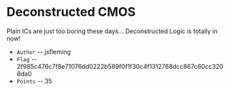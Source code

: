 # Deconstructed CMOS
Plain ICs are just too boring these days... Deconstructed Logic is totally in now!

* `Author` -- jsfleming
* `Flag` -- 2f985c476c7f8e71076dd0222b589f0f1f30c4f1312768dcc867c60cc3208da0
* `Points` -- 35
